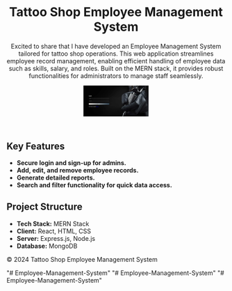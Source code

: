 <!DOCTYPE html>
<html lang="en">
<head>
    <meta charset="UTF-8">
    <meta name="viewport" content="width=device-width, initial-scale=1.0">
</head>
<body>
    <header>
        <h1>Tattoo Shop Employee Management System</h1>
        <p>Excited to share that I have developed an Employee Management System tailored for tattoo shop operations. This web application streamlines employee record management, enabling efficient handling of employee data such as skills, salary, and roles. Built on the MERN stack, it provides robust functionalities for administrators to manage staff seamlessly.</p>
         <img src="https://github.com/Hasini-Sankalpana/Employee-Management-System-/blob/main/frontend/src/assets/employee_management.png" alt="Employee management homepage" style="max-width: 150px; display: block; margin: 0 auto;">
    </header>
    <main>
        <section>
            <h2>Key Features</h2>
            <ul>
                <li><strong>Secure login and sign-up for admins.</strong></li>
                <li><strong>Add, edit, and remove employee records.</strong></li>
                <li><strong>Generate detailed reports.</strong></li>
                <li><strong>Search and filter functionality for quick data access.</strong></li>
            </ul>
        </section>
        <section>
            <h2>Project Structure</h2>
            <ul>
                <li><strong>Tech Stack:</strong> MERN Stack</li>
                <li><strong>Client:</strong> React, HTML, CSS</li>
                <li><strong>Server:</strong> Express.js, Node.js</li>
                <li><strong>Database:</strong> MongoDB</li>
            </ul>
        </section>
    </main>
    <footer>
        <p>&copy; 2024 Tattoo Shop Employee Management System</p>
    </footer>
</body>
</html>
"# Employee-Management-System" 
"# Employee-Management-System" 
"# Employee-Management-System" 
